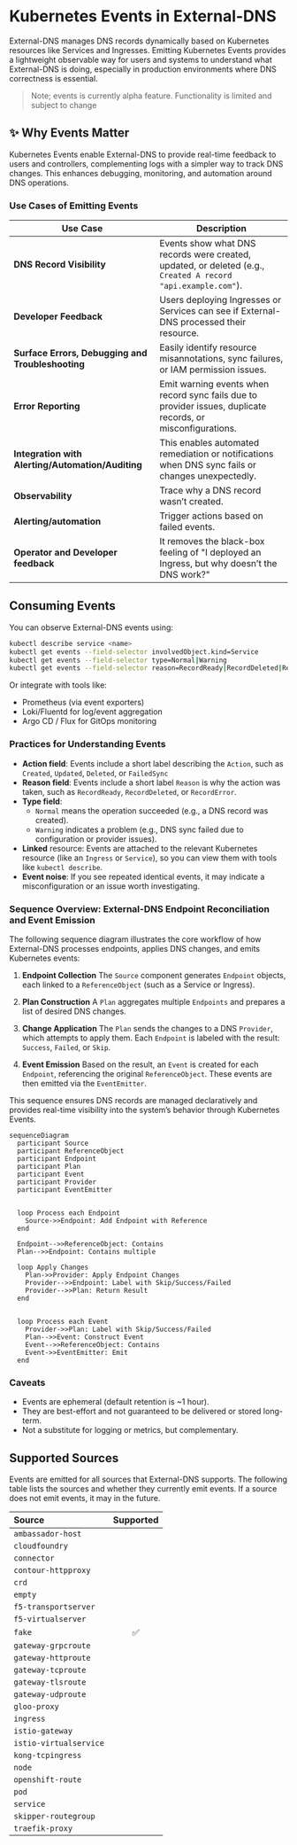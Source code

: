 # Kubernetes Events in External-DNS

External-DNS manages DNS records dynamically based on Kubernetes resources like Services and Ingresses.
Emitting Kubernetes Events provides a lightweight observable way for users and systems to understand what External-DNS is doing, especially in production environments where DNS correctness is essential.

> Note; events is currently alpha feature. Functionality is limited and subject to change

## ✨ Why Events Matter

Kubernetes Events enable External-DNS to provide real-time feedback to users and controllers, complementing logs with a simpler way to track DNS changes. This enhances debugging, monitoring, and automation around DNS operations.

### Use Cases of Emitting Events

| Use Case                                          | Description                                                                                                  |
|---------------------------------------------------|--------------------------------------------------------------------------------------------------------------|
| **DNS Record Visibility**                         | Events show what DNS records were created, updated, or deleted (e.g., `Created A record "api.example.com"`). |
| **Developer Feedback**                            | Users deploying Ingresses or Services can see if External-DNS processed their resource.                      |
| **Surface Errors, Debugging and Troubleshooting** | Easily identify resource misannotations, sync failures, or IAM permission issues.                            |
| **Error Reporting**                               | Emit warning events when record sync fails due to provider issues, duplicate records, or misconfigurations.  |
| **Integration with Alerting/Automation/Auditing** | This enables automated remediation or notifications when DNS sync fails or changes unexpectedly.             |
| **Observability**                                 | Trace why a DNS record wasn’t created.                                                                       |
| **Alerting/automation**                           | Trigger actions based on failed events.                                                                      |
| **Operator and Developer feedback**               | It removes the black-box feeling of "I deployed an Ingress, but why doesn’t the DNS work?"                   |

## Consuming Events

You can observe External-DNS events using:

```sh
kubectl describe service <name>
kubectl get events --field-selector involvedObject.kind=Service
kubectl get events --field-selector type=Normal|Warning
kubectl get events --field-selector reason=RecordReady|RecordDeleted|RecordError
```

Or integrate with tools like:

- Prometheus (via event exporters)
- Loki/Fluentd for log/event aggregation
- Argo CD / Flux for GitOps monitoring

### Practices for Understanding Events

- **Action field**: Events include a short label describing the `Action`, such as `Created`, `Updated`, `Deleted`, or `FailedSync`
- **Reason field**: Events include a short label `Reason` is why the action was taken, such as `RecordReady`, `RecordDeleted`, or `RecordError`.
- **Type field**:
  - `Normal` means the operation succeeded (e.g., a DNS record was created).
  - `Warning`  indicates a problem (e.g., DNS sync failed due to configuration or provider issues).
- **Linked** resource: Events are attached to the relevant Kubernetes resource (like an `Ingress` or `Service`), so you can view them with tools like `kubectl describe`.
- **Event noise**: If you see repeated identical events, it may indicate a misconfiguration or an issue worth investigating.

### Sequence Overview: External-DNS Endpoint Reconciliation and Event Emission

The following sequence diagram illustrates the core workflow of how External-DNS processes endpoints, applies DNS changes, and emits Kubernetes events:

1. **Endpoint Collection**
   The `Source` component generates `Endpoint` objects, each linked to a `ReferenceObject` (such as a Service or Ingress).

2. **Plan Construction**
   A `Plan` aggregates multiple `Endpoints` and prepares a list of desired DNS changes.

3. **Change Application**
   The `Plan` sends the changes to a DNS `Provider`, which attempts to apply them. Each `Endpoint` is labeled with the result: `Success`, `Failed`, or `Skip`.

4. **Event Emission**
   Based on the result, an `Event` is created for each `Endpoint`, referencing the original `ReferenceObject`. These events are then emitted via the `EventEmitter`.

This sequence ensures DNS records are managed declaratively and provides real-time visibility into the system’s behavior through Kubernetes Events.

```mermaid
sequenceDiagram
  participant Source
  participant ReferenceObject
  participant Endpoint
  participant Plan
  participant Event
  participant Provider
  participant EventEmitter


  loop Process each Endpoint
    Source->>Endpoint: Add Endpoint with Reference
  end

  Endpoint-->>ReferenceObject: Contains
  Plan-->>Endpoint: Contains multiple

  loop Apply Changes
    Plan->>Provider: Apply Endpoint Changes
    Provider-->>Endpoint: Label with Skip/Success/Failed
    Provider-->>Plan: Return Result
  end


  loop Process each Event
    Provider->>Plan: Label with Skip/Success/Failed
    Plan-->>Event: Construct Event
    Event-->>ReferenceObject: Contains
    Event->>EventEmitter: Emit
  end
```

### Caveats

- Events are ephemeral (default retention is ~1 hour).
- They are best-effort and not guaranteed to be delivered or stored long-term.
- Not a substitute for logging or metrics, but complementary.

## Supported Sources

Events are emitted for all sources that External-DNS supports. The following table lists the sources and whether they currently emit events.
If a source does not emit events, it may in the future.

| Source                 | Supported |
|:-----------------------|:---------:|
| `ambassador-host`      |           |
| `cloudfoundry`         |           |
| `connector`            |           |
| `contour-httpproxy`    |           |
| `crd`                  |           |
| `empty`                |           |
| `f5-transportserver`   |           |
| `f5-virtualserver`     |           |
| `fake`                 |     ✅     |
| `gateway-grpcroute`    |           |
| `gateway-httproute`    |           |
| `gateway-tcproute`     |           |
| `gateway-tlsroute`     |           |
| `gateway-udproute`     |           |
| `gloo-proxy`           |           |
| `ingress`              |           |
| `istio-gateway`        |           |
| `istio-virtualservice` |           |
| `kong-tcpingress`      |           |
| `node`                 |           |
| `openshift-route`      |           |
| `pod`                  |           |
| `service`              |           |
| `skipper-routegroup`   |           |
| `traefik-proxy`        |           |
